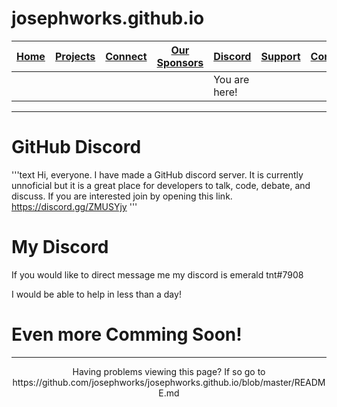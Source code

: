 # josephworks.github.io

| [Home](README.md) | [Projects](PROJECTS.md) | [Connect](CONNECT.md) | [Our Sponsors](SPONSORS.md) | [Discord](DISCORD.md) | [Support](SUPPORT.md) | [Contribute](CONTRIBUTE.md) | [Our GitHub](http://github.com/josephworks) |
|-------------------|-------------------------|-----------------------|-----------------------------|-----------------------|-----------------------|-----------------------------|--------------------------------------|
||||| You are here!     |                         |                       |                             |                       |                       |                             |                                      |

------

# GitHub Discord

'''text
Hi, everyone.
I have made a GitHub discord server. It is currently unnoficial but it is a great place for developers to talk, code, debate, and discuss.
If you are interested join by opening this link. https://discord.gg/ZMUSYjy
'''

# My Discord

If you would like to direct message me my discord is emerald tnt#7908

I would be able to help in less than a day!

# Even more Comming Soon!

------

<p align="center">Having problems viewing this page? If so go to https://github.com/josephworks/josephworks.github.io/blob/master/README.md </p>
